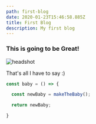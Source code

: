 ```yaml
---
path: first-blog
date: 2020-01-23T15:46:58.885Z
title: First Blog
description: My first blog
---
```

### This is going to be Great!

![headshot](assets/head_shot_circle.png "My Headshot")

That's all I have to say :)

```js
const baby = () => {

  const newBaby = makeTheBaby();

  return newBaby;

}
```
